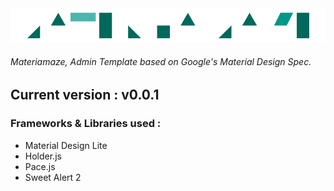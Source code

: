 <img src="https://github.com/an0nh4x0r/Materiamaze/blob/master/assets/images/Materiamaze.gif" />

<h6>Materiamaze, Admin Template based on Google's Material Design Spec.</h6>

<h2>Current version : v0.0.1</h2>

<h3>Frameworks & Libraries used :</h3>
<ul>
    <li>Material Design Lite</li>
    <li>Holder.js</li>
    <li>Pace.js</li>
    <li>Sweet Alert 2</li>
</ul>
